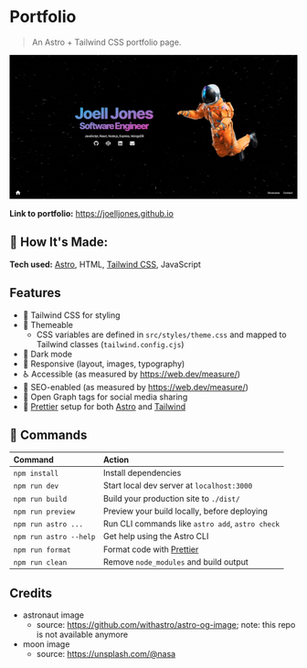 # Portfolio

> An Astro + Tailwind CSS portfolio page.

![screenshot](src/assets/screenshot.png)

**Link to portfolio:** https://joelljones.github.io

## 🚀 How It's Made:

**Tech used:** [Astro](https://astro.build/), HTML, [Tailwind CSS](https://tailwindcss.com/), JavaScript

## Features

- 💨 Tailwind CSS for styling
- 🎨 Themeable
  - CSS variables are defined in `src/styles/theme.css` and mapped to Tailwind classes (`tailwind.config.cjs`)
- 🌙 Dark mode
- 📱 Responsive (layout, images, typography)
- ♿ Accessible (as measured by https://web.dev/measure/)
- 🔎 SEO-enabled (as measured by https://web.dev/measure/)
- 🔗 Open Graph tags for social media sharing
- 💅 [Prettier](https://prettier.io/) setup for both [Astro](https://github.com/withastro/prettier-plugin-astro) and [Tailwind](https://github.com/tailwindlabs/prettier-plugin-tailwindcss)

## 🧞 Commands

| Command                | Action                                            |
| :--------------------- | :------------------------------------------------ |
| `npm install`          | Install dependencies                              |
| `npm run dev`          | Start local dev server at `localhost:3000`        |
| `npm run build`        | Build your production site to `./dist/`           |
| `npm run preview`      | Preview your build locally, before deploying      |
| `npm run astro ...`    | Run CLI commands like `astro add`, `astro check`  |
| `npm run astro --help` | Get help using the Astro CLI                      |
| `npm run format`       | Format code with [Prettier](https://prettier.io/) |
| `npm run clean`        | Remove `node_modules` and build output            |

## Credits

- astronaut image
  - source: https://github.com/withastro/astro-og-image; note: this repo is not available anymore
- moon image
  - source: https://unsplash.com/@nasa

